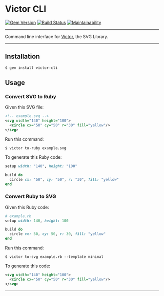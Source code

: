 # Victor CLI

[![Gem Version](https://badge.fury.io/rb/victor-cli.svg)](https://badge.fury.io/rb/victor-cli)
[![Build Status](https://github.com/DannyBen/victor-cli/workflows/Test/badge.svg)](https://github.com/DannyBen/victor-cli/actions?query=workflow%3ATest)
[![Maintainability](https://api.codeclimate.com/v1/badges/ab7a46b42d268e374ee1/maintainability)](https://codeclimate.com/github/DannyBen/victor-cli/maintainability)

---

Command line interface for [Victor][victor], the SVG Library.

---

## Installation

    $ gem install victor-cli

## Usage

### Convert SVG to Ruby

Given this SVG file:

```xml
<!-- example.svg -->
<svg width="140" height="100">
  <circle cx="50" cy="50" r="30" fill="yellow"/>
</svg>
```

Run this command:

```shell
$ victor to-ruby example.svg
```

To generate this Ruby code:

```ruby
setup width: "140", height: "100"

build do
  circle cx: "50", cy: "50", r: "30", fill: "yellow"
end

```

### Convert Ruby to SVG

Given this Ruby code:

```ruby
# example.rb
setup width: 140, height: 100

build do
  circle cx: 50, cy: 50, r: 30, fill: "yellow"
end
```

Run this command:
```shell
$ victor to-svg example.rb --template minimal
```

To generate this code:

```xml
<svg width="140" height="100">
  <circle cx="50" cy="50" r="30" fill="yellow"/>
</svg>
```

---

[victor]: https://github.com/DannyBen/victor
